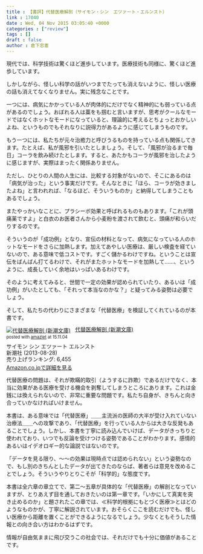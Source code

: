 ```yaml
---
title : 【書評】代替医療解剖（サイモン・シン　エツァート・エルンスト）
link : 17040
date : Wed, 04 Nov 2015 03:05:40 +0000
categories : ["review"]
tags : []
draft : false
author : 倉下忠憲
---
```


現代では、科学技術は驚くほど進歩しています。医療技術も同様に、驚くほど進歩しています。

しかしながら、怪しい科学の話がいつまでたっても消えないように、怪しい医療の話も消えてなくなりません。実に残念なことです。

一つには、病気にかかっている人が肉体的にだけでなく精神的にも弱っている点があるのでしょう。おぼれる人は藁をも掴むと言いますが、思考がクールなモードではなくホットなモードになっていると、理論的に考えるとちょっとおかしいよね、というものでもそれなりに説得力があるように感じてしまうものです。

もう一つには、私たちが元々治癒力と呼びうるものを持っている点も関係してきます。たとえば、私が風邪を引いたとしましょう。そして、「風邪が治るまで毎日」コーラを飲み続けたとします。すると、あたかもコーラが風邪を治したように感じますが、実際はまったく関係ありません。

ただし、ひとりの人間の人生には、比較する対象がないので、そこにあるのは「病気が治った」という事実だけです。そんなときに「ほら、コーラが効きましたよね」と言われれば、「なるほど、そういうものか」と納得してしまうこともあるでしょう。

またやっかいなことに、プラシーボ効果と呼ばれるものもあります。「これが頭痛薬ですよ」と白衣のお医者さんから小麦粉を渡されて飲むと、頭痛が和らいだりするのです。

そういうのが「成功例」となり、宣伝の材料となって、病気になっている人のホットなモードをさらに加熱します。加えてあやしい医療は、厳しい検査を経ていないので、ある意味で低コストです。すごく儲かるわけですね。ということは宣伝をばんばん打てるわけで、それがまたホットなモードを加熱して……、というように、成長していく余地はいっぱいあるわけです。

そのように考えてみると、世間で一定の効果が認められていたり、あるいは「成功例」がいたとしても、「それって本当なのかな？」と疑ってみる姿勢は必要でしょう。

そして、私たちの代わりにさまざまな「代替医療」を検証してくれているのが本書です。

<div class="amazlet-box" style="margin-bottom:0px;"><div class="amazlet-image" style="float:left;margin:0px 12px 1px 0px;"><a href="http://www.amazon.co.jp/exec/obidos/ASIN/4102159762/rashita1000-22/ref=nosim/" name="amazletlink" target="_blank"><img src="http://ecx.images-amazon.com/images/I/51css83wDcL._SL160_.jpg" alt="代替医療解剖 (新潮文庫)" style="border: none;" /></a></div><div class="amazlet-info" style="line-height:120%; margin-bottom: 10px"><div class="amazlet-name" style="margin-bottom:10px;line-height:120%"><a href="http://www.amazon.co.jp/exec/obidos/ASIN/4102159762/rashita1000-22/ref=nosim/" name="amazletlink" target="_blank">代替医療解剖 (新潮文庫)</a><div class="amazlet-powered-date" style="font-size:80%;margin-top:5px;line-height:120%">posted with <a href="http://www.amazlet.com/" title="amazlet" target="_blank">amazlet</a> at 15.11.04</div></div><div class="amazlet-detail">サイモン シン エツァート エルンスト <br />新潮社 (2013-08-28)<br />売り上げランキング: 6,455<br /></div><div class="amazlet-sub-info" style="float: left;"><div class="amazlet-link" style="margin-top: 5px"><a href="http://www.amazon.co.jp/exec/obidos/ASIN/4102159762/rashita1000-22/ref=nosim/" name="amazletlink" target="_blank">Amazon.co.jpで詳細を見る</a></div></div></div><div class="amazlet-footer" style="clear: left"></div></div>

代替医療の問題は、それが欺瞞的取引（ようするに詐欺）であるだけでなく、本当に効果がある医療を受ける機会を剥奪してしまうところにあります。これは金銭には換えられないので、非常に重要な問題です。私たち自身が、きちんと向き合っていかなければいけません。

本書は、ある意味では「代替医療」＿＿主流派の医師の大半が受け入れていない治療法＿＿への攻撃であり、「代替医療」を行っている人からは大きな反発もあることでしょう。しかし、本書を丁寧に読み込んでいけば、データがきっちりと使われており、いつでも反論を受けつける姿勢であることがわかります。感情的あるいはイデオロギー的な論説ではないのです。

「データを見る限り、〜〜の効果は現時点では認められない」という姿勢なので、もし別のきちんとしたデータが出てきたのならば、著者らは意見を改めることでしょう。そういうやりとりこそが「科学的」な態度です。

本書は全六章の章立てで、第二〜五章が具体的な「代替医療」の解剖となっていますが、とりあえず目を通しておきたいのは第一章です。「いかにして真実を突き止めるのか」と題されたこの章では、≪科学的根拠にもとづく医療≫とはどのようなものかが、丁寧に解説されています。おそらくここを読むだけでも、怪しい医療から距離を置くことができるようになるでしょう。少なくともそうした情報との向き合い方はわかるはずです。

情報が自由気ままに飛び交うこの社会では、それだけでも十分に価値があることです。